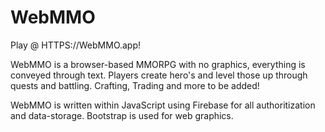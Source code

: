# WebMMO

Play @ HTTPS://WebMMO.app!

WebMMO is a browser-based MMORPG with no graphics, everything is conveyed through text. 
Players create hero's and level those up through quests and battling. Crafting, Trading and more to be added!

WebMMO is written within JavaScript using Firebase for all authoritization and data-storage. Bootstrap is used for web graphics. 
